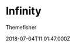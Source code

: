 ---
title: Infinity
github: https://github.com/gethugothemes/infinity-hugo
demo: https://demo.gethugothemes.com/infinity/site/
author: Themefisher
author_link: https://themefisher.com
thumbnail: themes/hugo-infinity.jpg
ssg:
  - Hugo
cms:
  - Markdown
css:
  - Bootstrap
category:
  - Portfolio
date: 2018-07-04T11:01:47.000Z
description: Infinity Coming Soon Template Hugo Version by themefisher
draft: false
publish_date: '2018-07-04T11:01:47Z'
update_date: '2022-06-01T05:17:26Z'
github_star: 38
github_fork: 51
---